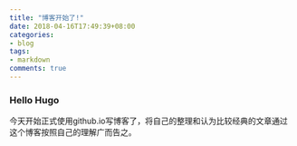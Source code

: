 ```yaml
---
title: "博客开始了!"
date: 2018-04-16T17:49:39+08:00
categories:
- blog
tags:
- markdown
comments: true
---
```


### Hello Hugo
今天开始正式使用github.io写博客了，将自己的整理和认为比较经典的文章通过这个博客按照自己的理解广而告之。

